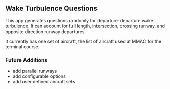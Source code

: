 ## Wake Turbulence Questions

This app generates questions randomly for departure-departure wake turbulence. It can account for full length, intersection, crossing runway, and opposite direction runway departures.

It currently has one set of aircraft, the list of aircraft used at MMAC for the terminal course.

### Future Additions

- add parallel runways
- add configurable options
- add user defined aircraft sets
